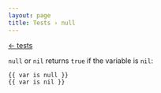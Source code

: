 ```yaml
---
layout: page
title: Tests › null
---
```


[← tests](./../tests.md)

<!-- {% raw %} -->

`null` or `nil` returns `true` if the variable is `nil`:

```twig
{{ var is null }}
{{ var is nil }}
```

<!-- {% endraw %} -->
